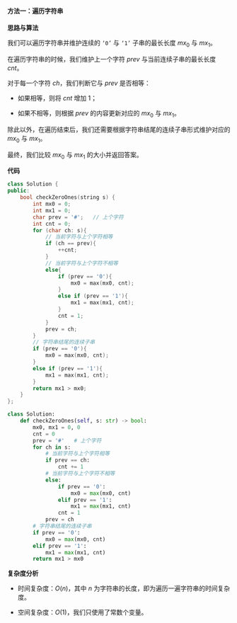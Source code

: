 #### 方法一：遍历字符串

**思路与算法**

我们可以遍历字符串并维护连续的 $\texttt{`0'}$ 与 $\texttt{`1'}$ 子串的最长长度 $\textit{mx}_0$ 与 $\textit{mx}_1$。

在遍历字符串的时候，我们维护上一个字符 $\textit{prev}$ 与当前连续子串的最长长度 $\textit{cnt}$。

对于每一个字符 $\textit{ch}$，我们判断它与 $\textit{prev}$ 是否相等：

- 如果相等，则将 $\textit{cnt}$ 增加 $1$；

- 如果不相等，则根据 $\textit{prev}$ 的内容更新对应的 $\textit{mx}_0$ 与 $\textit{mx}_1$。

除此以外，在遍历结束后，我们还需要根据字符串结尾的连续子串形式维护对应的 $\textit{mx}_0$ 与 $\textit{mx}_1$。

最终，我们比较 $\textit{mx}_0$ 与 $\textit{mx}_1$ 的大小并返回答案。

**代码**

```C++ [sol1-C++]
class Solution {
public:
    bool checkZeroOnes(string s) {
        int mx0 = 0;
        int mx1 = 0;
        char prev = '#';   // 上个字符
        int cnt = 0;
        for (char ch: s){
            // 当前字符与上个字符相等
            if (ch == prev){
                ++cnt;
            }
            // 当前字符与上个字符不相等
            else{
                if (prev == '0'){
                    mx0 = max(mx0, cnt);
                }
                else if (prev == '1'){
                    mx1 = max(mx1, cnt);
                }
                cnt = 1;
            }
            prev = ch;
        }
        // 字符串结尾的连续子串
        if (prev == '0'){
            mx0 = max(mx0, cnt);
        }
        else if (prev == '1'){
            mx1 = max(mx1, cnt);
        }
        return mx1 > mx0;
    }
};
```

```Python [sol1-Python3]
class Solution:
    def checkZeroOnes(self, s: str) -> bool:
        mx0, mx1 = 0, 0
        cnt = 0
        prev = '#'   # 上个字符
        for ch in s:
            # 当前字符与上个字符相等
            if prev == ch:
                cnt += 1
            # 当前字符与上个字符不相等
            else:
                if prev == '0':
                    mx0 = max(mx0, cnt)
                elif prev == '1':
                    mx1 = max(mx1, cnt)
                cnt = 1
            prev = ch
        # 字符串结尾的连续子串
        if prev == '0':
            mx0 = max(mx0, cnt)
        elif prev == '1':
            mx1 = max(mx1, cnt)
        return mx1 > mx0
```

**复杂度分析**

- 时间复杂度：$O(n)$，其中 $n$ 为字符串的长度，即为遍历一遍字符串的时间复杂度。

- 空间复杂度：$O(1)$，我们只使用了常数个变量。